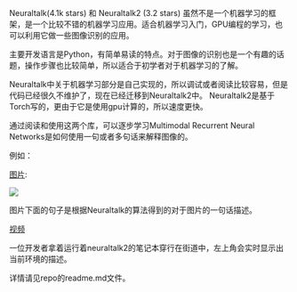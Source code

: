 
Neuraltalk(4.1k stars) 和 Neuraltalk2 (3.2 stars) 虽然不是一个机器学习的框架，是一个比较不错的机器学习应用。适合机器学习入门，GPU编程的学习，也可以利用它做一些图像识别的应用。


主要开发语言是Python，有简单易读的特点。对于图像的识别也是一个有趣的话题，操作步骤也比较简单，所以适合于初学者对于机器学习的了解。

Neuraltalk中关于机器学习部分是自己实现的，所以调试或者阅读比较容易，但是代码已经很久不维护了，现在已经迁移到Neuraltalk2中。 Neuraltalk2是基于Torch写的，更由于它是使用gpu计算的，所以速度更快。

通过阅读和使用这两个库，可以逐步学习Multimodal Recurrent Neural Networks是如何使用一句或者多句话来解释图像的。

例如：

[图片](http://cs.stanford.edu/people/karpathy/deepimagesent/):

![](http://i2.muimg.com/567571/27c6d8a4574e0058.png)

图片下面的句子是根据Neuraltalk的算法得到的对于图片的一句话描述。

[视频](https://vimeo.com/146492001)

一位开发者拿着运行着neuraltalk2的笔记本穿行在街道中，左上角会实时显示出当前环境的描述。

详情请见repo的readme.md文件。



